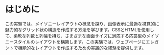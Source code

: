 # はじめに

この実験では、メイソニーレイアウトの概念を探り、画像表示に最適な視覚的に魅力的なグリッド状の構造を作成する方法を学びます。CSSとHTMLを使用して、柔軟な列数と列幅を持ち、さまざまな画面サイズに適応する応答型のメイソニースタイルのレイアウトを構築します。この実験では、ウェブページにエレガントで機能的なレイアウトを作成するための実践的な経験を提供します。
